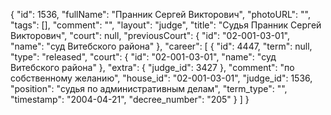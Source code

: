 {
    "id": 1536,
    "fullName": "Пранник Сергей Викторович",
    "photoURL": "",
    "tags": [],
    "comment": "",
    "layout": "judge",
    "title": "Судья Пранник Сергей Викторович",
    "court": null,
    "previousCourt": {
        "id": "02-001-03-01",
        "name": "суд Витебского района"
    },
    "career": [
        {
            "id": 4447,
            "term": null,
            "type": "released",
            "court": {
                "id": "02-001-03-01",
                "name": "суд Витебского района"
            },
            "extra": {
                "judge_id": 3427
            },
            "comment": "по собственному желанию",
            "house_id": "02-001-03-01",
            "judge_id": 1536,
            "position": "судья по административным делам",
            "term_type": "",
            "timestamp": "2004-04-21",
            "decree_number": "205"
        }
    ]
}
